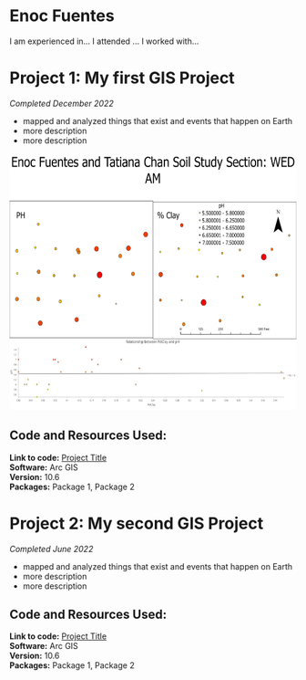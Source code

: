 # Enoc Fuentes
I am experienced in... I attended ... I worked with...
 
# Project 1: My first GIS Project
*Completed December 2022*
* mapped and analyzed things that exist and events that happen on Earth
* more description
* more description

<img src="images/soil_layout.png" width="600" height="450">

## Code and Resources Used:
**Link to code:** [Project Title](https://www.google.com)  
**Software:** Arc GIS  
**Version:** 10.6  
**Packages:** Package 1, Package 2  

# Project 2: My second GIS Project
*Completed June 2022*
* mapped and analyzed things that exist and events that happen on Earth
* more description
* more description



## Code and Resources Used:
**Link to code:** [Project Title](https://www.google.com)  
**Software:** Arc GIS  
**Version:** 10.6  
**Packages:** Package 1, Package 2  
